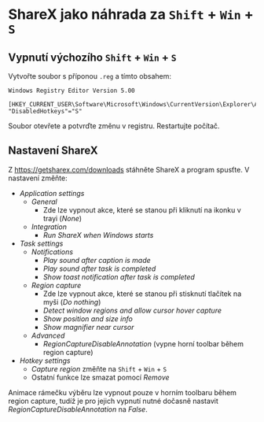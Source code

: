 # ShareX jako náhrada za  `Shift` + `Win` + `S`

## Vypnutí výchozího `Shift` + `Win` + `S`

Vytvořte soubor s příponou `.reg` a tímto obsahem:

```reg
Windows Registry Editor Version 5.00

[HKEY_CURRENT_USER\Software\Microsoft\Windows\CurrentVersion\Explorer\Advanced]
"DisabledHotkeys"="S"
```

Soubor otevřete a potvrďte změnu v registru. Restartujte počítač.

## Nastavení ShareX

Z <https://getsharex.com/downloads> stáhněte ShareX a program spusťte. V nastavení změňte:

* _Application settings_
  * _General_
    * Zde lze vypnout akce, které se stanou při kliknutí na ikonku v trayi (_None_)
  * _Integration_
    * _Run ShareX when Windows starts_
* _Task settings_
  * _Notifications_
    * _Play sound after caption is made_
    * _Play sound after task is completed_
    * _Show toast notification after task is completed_
  * _Region capture_
    * Zde lze vypnout akce, které se stanou při stisknutí tlačítek na myši (_Do nothing_)
    * _Detect window regions and allow cursor hover capture_
    * _Show position and size info_
    * _Show magnifier near cursor_
  * _Advanced_
    * _RegionCaptureDisableAnnotation_ (vypne horní toolbar během region capture)
* _Hotkey settings_
  * _Capture region_ změňte na `Shift` + `Win` + `S`
  * Ostatní funkce lze smazat pomocí _Remove_

Animace rámečku výběru lze vypnout pouze v horním toolbaru během region capture, tudíž je pro jejich vypnutí nutné dočasně nastavit  _RegionCaptureDisableAnnotation_ na _False_.
